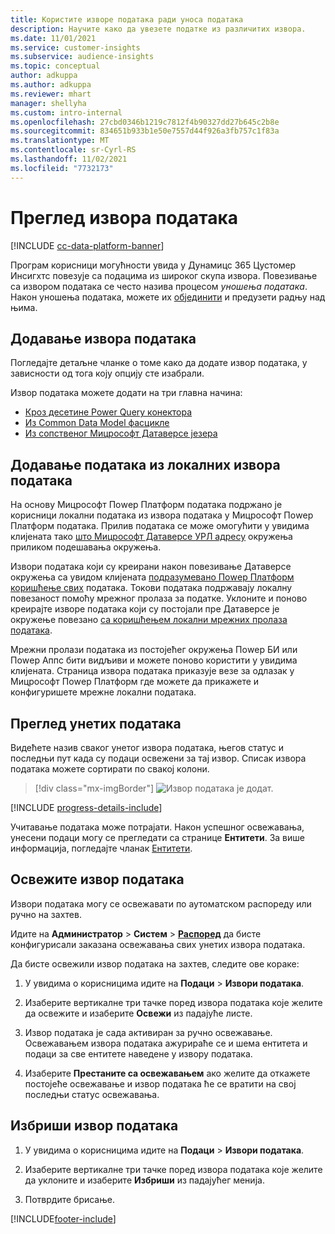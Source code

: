 ```yaml
---
title: Користите изворе података ради уноса података
description: Научите како да увезете податке из различитих извора.
ms.date: 11/01/2021
ms.service: customer-insights
ms.subservice: audience-insights
ms.topic: conceptual
author: adkuppa
ms.author: adkuppa
ms.reviewer: mhart
manager: shellyha
ms.custom: intro-internal
ms.openlocfilehash: 27cbd0346b1219c7812f4b90327dd27b645c2b8e
ms.sourcegitcommit: 834651b933b1e50e7557d44f926a3fb757c1f83a
ms.translationtype: MT
ms.contentlocale: sr-Cyrl-RS
ms.lasthandoff: 11/02/2021
ms.locfileid: "7732173"
---
```

# <a name="data-sources-overview"></a>Преглед извора података

[!INCLUDE [cc-data-platform-banner](../includes/cc-data-platform-banner.md)]

Програм корисници могућности увида у Дyнамицс 365 Цустомер Инсигхтс повезује са подацима из широког скупа извора. Повезивање са извором података се често назива процесом *уношења података*. Након уношења података, можете их [објединити](data-unification.md) и предузети радњу над њима.

## <a name="add-a-data-source"></a>Додавање извора података

Погледајте детаљне чланке о томе како да додате извор података, у зависности од тога коју опцију сте изабрали.

Извор података можете додати на три главна начина:

- [Кроз десетине Power Query конектора](connect-power-query.md)
- [Из Common Data Model фасцикле](connect-common-data-model.md)
- [Из сопственог Мицрософт Датаверсе језера](connect-dataverse-managed-lake.md)

## <a name="add-data-from-on-premises-data-sources"></a>Додавање података из локалних извора података

На основу Мицрософт Поwер Платформ података подржано је корисници локални података из извора података у Мицрософт Поwер Платформ података. Прилив података се може омогућити у увидима клијената тако [што Мицрософт Датаверсе УРЛ адресу](create-environment.md) окружења приликом подешавања окружења.

Извори података који су креирани након повезивање Датаверсе окружења са увидом клијената [подразумевано Поwер Платформ коришћење свих](/power-query/dataflows/overview-dataflows-across-power-platform-dynamics-365) података. Токови података подржавају локалну повезаност помоћу мрежног пролаза за податке. Уклоните и поново креирајте изворе података који су постојали пре Датаверсе је окружење повезано [са коришћењем локални мрежних пролаза података](/data-integration/gateway/service-gateway-app).

Мрежни пролази података из постојећег окружења Поwер БИ или Поwер Аппс бити видљиви и можете поново користити у увидима клијената. Страница извора података приказује везе за одлазак у Мицрософт Поwер Платформ где можете да прикажете и конфигуришете мрежне локални података.

## <a name="review-ingested-data"></a>Преглед унетих података

Видећете назив сваког унетог извора података, његов статус и последњи пут када су подаци освежени за тај извор. Списак извора података можете сортирати по свакој колони.

> [!div class="mx-imgBorder"]
> ![Извор података је додат.](media/configure-data-datasource-added.png "Извор података је додат")

[!INCLUDE [progress-details-include](../includes/progress-details-pane.md)]

Учитавање података може потрајати. Након успешног освежавања, унесени подаци могу се прегледати са странице **Ентитети**. За више информација, погледајте чланак [Ентитети](entities.md).

## <a name="refresh-a-data-source"></a>Освежите извор података

Извори података могу се освежавати по аутоматском распореду или ручно на захтев. 

Идите на **Администратор** > **Систем** > [**Распоред**](system.md#schedule-tab) да бисте конфигурисали заказана освежавања свих унетих извора података.

Да бисте освежили извор података на захтев, следите ове кораке:

1. У увидима о корисницима идите на **Подаци** > **Извори података**.

2. Изаберите вертикалне три тачке поред извора података које желите да освежите и изаберите **Освежи** из падајуће листе.

3. Извор података је сада активиран за ручно освежавање. Освежавањем извора података ажурираће се и шема ентитета и подаци за све ентитете наведене у извору података.

4. Изаберите **Престаните са освежавањем** ако желите да откажете постојеће освежавање и извор података ће се вратити на свој последњи статус освежавања.

## <a name="delete-a-data-source"></a>Избриши извор података

1. У увидима о корисницима идите на **Подаци** > **Извори података**.

2. Изаберите вертикалне три тачке поред извора података које желите да уклоните и изаберите **Избриши** из падајућег менија.

3. Потврдите брисање.


[!INCLUDE[footer-include](../includes/footer-banner.md)]
